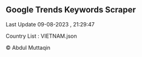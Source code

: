

## Google Trends Keywords Scraper 
 
Last Update 09-08-2023 , 21:29:47

Country List :
VIETNAM.json



© Abdul Muttaqin 
